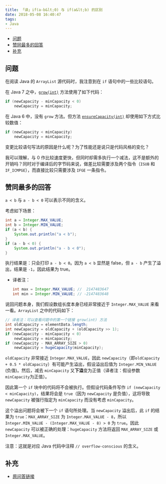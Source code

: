 ```yaml
---
title: 「译」if(a-b&lt;0) 与 if(a&lt;b) 的区别
date: 2018-05-08 16:40:47
tags:
- Java
---
```


<!-- TOC -->

- [问题](#问题)
- [赞同最多的回答](#赞同最多的回答)
- [补充](#补充)

<!-- /TOC -->

## 问题

在阅读 Java 的 `ArrayList` 源代码时，我注意到在 `if` 语句中的一些比较语句。

在 Java 7 之中，[`grow(int)`](http://grepcode.com/file/repository.grepcode.com/java/root/jdk/openjdk/7-b147/java/util/ArrayList.java#ArrayList.grow%28int%29) 方法使用了如下代码：

```java
if (newCapacity - minCapacity < 0)
    newCapacity = minCapacity;
```

在 Java 6 中，没有 `grow` 方法。但方法 [`ensureCapacity(int)`](http://grepcode.com/file/repository.grepcode.com/java/root/jdk/openjdk/6-b27/java/util/ArrayList.java#ArrayList.ensureCapacity%28int%29) 却使用如下方式比较数值：

```java
if (newCapacity < minCapacity)
    newCapacity = minCapacity;
```

变更比较语句写法的原因是什么呢？为了性能还是说只是代码风格的变化？

我可以理解，与 0 作比较速度更快，但同时却需多执行一个减法，这不是额外的开销吗？同时对于编译后的字节码来说，做差比较需要涉及两个指令（`ISUB` 和 `IF_ICMPGE`），而直接比较只需要涉及 `IFGE` 一条指令。

## 赞同最多的回答

`a < b` 与 `a - b < 0` 可以表示不同的含义。

考虑如下场景：

```java
int a = Integer.MAX_VALUE;
int b = Integer.MIN_VALUE;
if (a < b) {
    System.out.println("a < b");
}
if (a - b < 0) {
    System.out.println("a - b < 0");
}
```

执行结果是：只会打印 `a - b < 0`。因为 `a < b` 显然是 false，但 `a - b` 产生了溢出，结果是 `-1`，因此结果为 true。

* 译者注：
    ```java
    int max = Integer.MAX_VALUE; //  2147483647
    int min = Integer.MIN_VALUE; // -2147483648
    ```

说回问题本身，我们假设数组长度本身已经非常接近于 `Integer.MAX_VALUE` 来看一看。`ArrayList` 之中的代码如下：

```java
// 译者注：可以查看问题中的第一个链接 grow(int) 方法
int oldCapacity = elementData.length;
int newCapacity = oldCapacity + (oldCapacity >> 1);
if (newCapacity - minCapacity < 0)
    newCapacity = minCapacity;
if (newCapacity - MAX_ARRAY_SIZE > 0)
    newCapacity = hugeCapacity(minCapacity);
```

`oldCapacity` 非常接近 `Integer.MAX_VALUE`，因此 `newCapacity`（即`oldCapacity + 0.5 * oldCapacity`）有可能产生溢出，假设溢出后值为 `Integer.MIN_VALUE` (负值)。然后，减去 `minCapacity` 又**下溢**变为正值（译者注：假设参数`minCapacity`为正值）。

因此第一个 `if` 块中的代码将不会被执行。但假设代码条件写作 `if (newCapacity < minCapacity)`，结果将会是 `true`（因为 `newCapacity` 是负值），这将导致 `newCapacity` 被强行指定为 `minCapacity` 而没有考虑 `minCapacity`。

这个溢出问题将会被下一个 `if` 语句所处理。当 `newCapacity` 溢出后，此 `if` 的结果为 `true`：`MAX_ARRAY_SIZE` 为 `Integer.MAX_VALUE - 8`，所以 `Integer.MIN_VALUE - (Integer.MAX_VALUE - 8) > 0` 为 `true`。因此 `newCapacity` 可以被正确的处理：`hugeCapacity` 方法将返回 `MAX_ARRAY_SIZE` 或 `Integer.MAX_VALUE`。

注意：这就是对应 Java 代码中注释 `// overflow-conscious` 的含义。

## 补充

* [原问答链接](https://stackoverflow.com/questions/33147339/difference-between-if-a-b-0-and-if-a-b)
